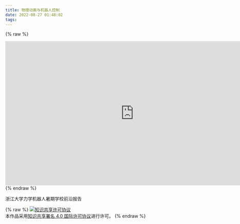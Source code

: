 ```yaml
---
title: 物理动画与机器人控制
date: 2022-08-27 01:48:02
tags:
---
```


{% raw %}
<iframe src="https://onedrive.live.com/embed?resid=CC8A8CA04F54FC82%2149643&amp;authkey=!AIYJ6o1rWNPA-cE&amp;em=2&amp;wdAr=1.7777777777777777" width="800px" height="450px" frameborder="0">这是嵌入 <a target="_blank" href="https://office.com">Microsoft Office</a> 演示文稿，由 <a target="_blank" href="https://office.com/webapps">Office</a> 提供支持。</iframe>
{% endraw %}

浙江大学力学机器人暑期学校前沿报告

{% raw %}
<a rel="license" href="http://creativecommons.org/licenses/by/4.0/"><img alt="知识共享许可协议" style="border-width:0" src="https://i.creativecommons.org/l/by/4.0/88x31.png" /></a><br />本作品采用<a rel="license" href="http://creativecommons.org/licenses/by/4.0/">知识共享署名 4.0 国际许可协议</a>进行许可。
{% endraw %}
